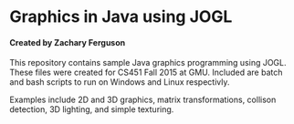 # Graphics in Java using JOGL
#### Created by Zachary Ferguson

This repository contains sample Java graphics programming using JOGL. These files were created for CS451 Fall 2015 at GMU. Included are batch and bash scripts to run on Windows and Linux respectivly.

Examples include 2D and 3D graphics, matrix transformations, collison detection, 3D lighting, and simple texturing.

